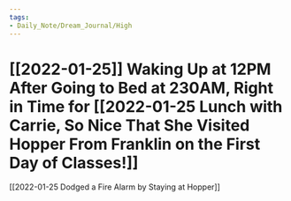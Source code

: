 ```yaml
---
tags:
- Daily_Note/Dream_Journal/High
---
```


# [[2022-01-25]] Waking Up at 12PM After Going to Bed at 230AM, Right in Time for [[2022-01-25 Lunch with Carrie, So Nice That She Visited Hopper From Franklin on the First Day of Classes!]]



[[2022-01-25 Dodged a Fire Alarm by Staying at Hopper]]
